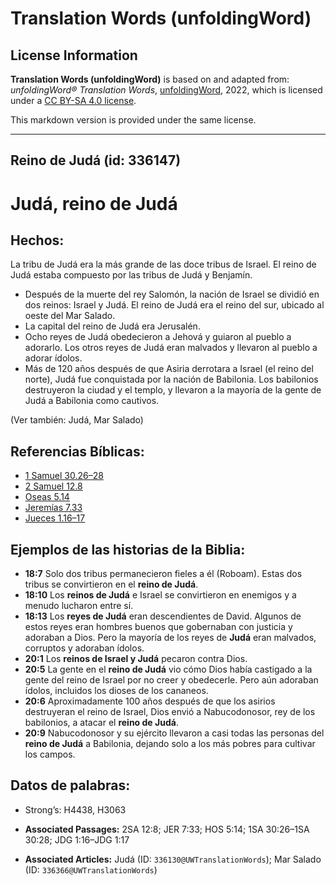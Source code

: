 # Translation Words (unfoldingWord)

## License Information

**Translation Words (unfoldingWord)** is based on and adapted from: _unfoldingWord® Translation Words_, [unfoldingWord](https://unfoldingword.org/utw), 2022, which is licensed under a [CC BY-SA 4.0 license](https://creativecommons.org/licenses/by-sa/4.0/legalcode.en).

This markdown version is provided under the same license.



--------------------------------

## Reino de Judá (id: 336147)

Judá, reino de Judá
===================

Hechos:
-------

La tribu de Judá era la más grande de las doce tribus de Israel. El reino de Judá estaba compuesto por las tribus de Judá y Benjamín.

* Después de la muerte del rey Salomón, la nación de Israel se dividió en dos reinos: Israel y Judá. El reino de Judá era el reino del sur, ubicado al oeste del Mar Salado.
* La capital del reino de Judá era Jerusalén.
* Ocho reyes de Judá obedecieron a Jehová y guiaron al pueblo a adorarlo. Los otros reyes de Judá eran malvados y llevaron al pueblo a adorar ídolos.
* Más de 120 años después de que Asiria derrotara a Israel (el reino del norte), Judá fue conquistada por la nación de Babilonia. Los babilonios destruyeron la ciudad y el templo, y llevaron a la mayoría de la gente de Judá a Babilonia como cautivos.

(Ver también: Judá, Mar Salado)

Referencias Bíblicas:
---------------------

* [1 Samuel 30\.26–28](https://ref.ly/1Sam30:26-1Sam30:28)
* [2 Samuel 12\.8](https://ref.ly/2Sam12:8)
* [Oseas 5\.14](https://ref.ly/Hos5:14)
* [Jeremías 7\.33](https://ref.ly/Jer7:33)
* [Jueces 1\.16–17](https://ref.ly/Judg1:16-Judg1:17)

Ejemplos de las historias de la Biblia:
---------------------------------------

* **18:7** Solo dos tribus permanecieron fieles a él (Roboam). Estas dos tribus se convirtieron en el **reino de Judá**.
* **18:10** Los **reinos de Judá** e Israel se convirtieron en enemigos y a menudo lucharon entre sí.
* **18:13** Los **reyes de Judá** eran descendientes de David. Algunos de estos reyes eran hombres buenos que gobernaban con justicia y adoraban a Dios. Pero la mayoría de los reyes de **Judá** eran malvados, corruptos y adoraban ídolos.
* **20:1** Los **reinos de Israel y Judá** pecaron contra Dios.
* **20:5** La gente en el **reino de Judá** vio cómo Dios había castigado a la gente del reino de Israel por no creer y obedecerle. Pero aún adoraban ídolos, incluidos los dioses de los cananeos.
* **20:6** Aproximadamente 100 años después de que los asirios destruyeran el reino de Israel, Dios envió a Nabucodonosor, rey de los babilonios, a atacar el **reino de Judá**.
* **20:9** Nabucodonosor y su ejército llevaron a casi todas las personas del **reino de Judá** a Babilonia, dejando solo a los más pobres para cultivar los campos.

Datos de palabras:
------------------

* Strong’s: H4438, H3063

* **Associated Passages:** 2SA 12:8; JER 7:33; HOS 5:14; 1SA 30:26–1SA 30:28; JDG 1:16–JDG 1:17
* **Associated Articles:** Judá (ID: `336130@UWTranslationWords`); Mar Salado (ID: `336366@UWTranslationWords`)

